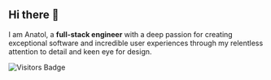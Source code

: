 ## Hi there 👋
I am Anatol, a **full-stack engineer** with a deep passion for creating exceptional software and incredible user experiences through my relentless attention to detail and keen eye for design.

![Visitors Badge](https://ct4e8nj1hj.execute-api.us-east-1.amazonaws.com/github-badge)

<!--
**anatolzak/anatolzak** is a ✨ _special_ ✨ repository because its `README.md` (this file) appears on your GitHub profile.

Here are some ideas to get you started:

- 🔭 I’m currently working on ...
- 🌱 I’m currently learning ...
- 👯 I’m looking to collaborate on ...
- 🤔 I’m looking for help with ...
- 💬 Ask me about ...
- 📫 How to reach me: ...
- 😄 Pronouns: ...
- ⚡ Fun fact: ...
-->
